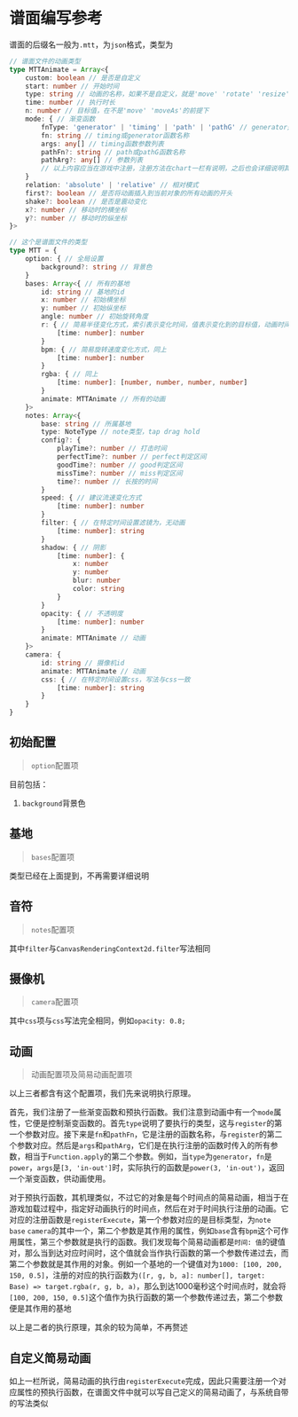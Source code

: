 # 谱面编写参考

谱面的后缀名一般为`.mtt`，为`json`格式，类型为

```ts
// 谱面文件的动画类型
type MTTAnimate = Array<{
    custom: boolean // 是否是自定义
    start: number // 开始时间
    type: string // 动画的名称，如果不是自定义，就是'move' 'rotate' 'resize' 'moveAs' 'shake'的其中一个，如果是，一般就是属性名
    time: number // 执行时长
    n: number // 目标值，在不是'move' 'moveAs'的前提下
    mode: { // 渐变函数
        fnType: 'generator' | 'timing' | 'path' | 'pathG' // generator是timing生成函数，pathG是路径生成函数
        fn: string // timing或generator函数名称
        args: any[] // timing函数参数列表
        pathFn?: string // path或pathG函数名称
        pathArg?: any[] // 参数列表
        // 以上内容应当在游戏中注册，注册方法在chart一栏有说明，之后也会详细说明其运作机理
    }
    relation: 'absolute' | 'relative' // 相对模式
    first?: boolean // 是否将动画插入到当前对象的所有动画的开头
    shake?: boolean // 是否是震动变化
    x?: number // 移动时的横坐标
    y?: number // 移动时的纵坐标
}>

// 这个是谱面文件的类型
type MTT = {
    option: { // 全局设置
        background?: string // 背景色
    }
    bases: Array<{ // 所有的基地
        id: string // 基地的id
        x: number // 初始横坐标
        y: number // 初始纵坐标
        angle: number // 初始旋转角度
        r: { // 简易半径变化方式，索引表示变化时间，值表示变化到的目标值，动画时间1帧
            [time: number]: number
        } 
        bpm: { // 简易旋转速度变化方式，同上
            [time: number]: number
        }
        rgba: { // 同上
            [time: number]: [number, number, number, number]
        }
        animate: MTTAnimate // 所有的动画
    }>
    notes: Array<{
        base: string // 所属基地
        type: NoteType // note类型，tap drag hold
        config?: {
            playTime?: number // 打击时间
            perfectTime?: number // perfect判定区间
            goodTime?: number // good判定区间
            missTime?: number // miss判定区间
            time?: number // 长按的时间
        }
        speed: { // 建议流速变化方式
            [time: number]: number
        }
        filter: { // 在特定时间设置滤镜为，无动画
            [time: number]: string
        }
        shadow: { // 阴影
            [time: number]: {
                x: number
                y: number
                blur: number
                color: string
            }
        }
        opacity: { // 不透明度
            [time: number]: number
        }
        animate: MTTAnimate // 动画
    }>
    camera: {
        id: string // 摄像机id
        animate: MTTAnimate // 动画
        css: { // 在特定时间设置css，写法与css一致
            [time: number]: string
        }
    }
}
```

## 初始配置

> `option`配置项

目前包括：

1. `background`背景色

## 基地

> `bases`配置项

类型已经在上面提到，不再需要详细说明

## 音符

> `notes`配置项

其中`filter`与`CanvasRenderingContext2d.filter`写法相同

## 摄像机

> `camera`配置项

其中`css`项与`css`写法完全相同，例如`opacity: 0.8;`

## 动画

> 动画配置项及简易动画配置项

以上三者都含有这个配置项，我们先来说明执行原理。

首先，我们注册了一些渐变函数和预执行函数。我们注意到动画中有一个`mode`属性，它便是控制渐变函数的。首先`type`说明了要执行的类型，这与`register`的第一个参数对应。接下来是`fn`和`pathFn`，它是注册的函数名称，与`register`的第二个参数对应。然后是`args`和`pathArg`，它们是在执行注册的函数时传入的所有参数，相当于`Function.apply`的第二个参数。例如，当`type`为`generator`，`fn`是`power`，`args`是`[3, 'in-out']`时，实际执行的函数是`power(3, 'in-out')`，返回一个渐变函数，供动画使用。

对于预执行函数，其机理类似，不过它的对象是每个时间点的简易动画，相当于在游戏加载过程中，指定好动画执行的时间点，然后在对于时间执行注册的动画。它对应的注册函数是`registerExecute`，第一个参数对应的是目标类型，为`note` `base` `camera`的其中一个，第二个参数是其作用的属性，例如`base`含有`bpm`这个可作用属性，第三个参数就是执行的函数。我们发现每个简易动画都是`时间: 值`的键值对，那么当到达对应时间时，这个值就会当作执行函数的第一个参数传递过去，而第二个参数就是其作用的对象。例如一个基地的一个键值对为`1000: [100, 200, 150, 0.5]`，注册的对应的执行函数为`([r, g, b, a]: number[], target: Base) => target.rgba(r, g, b, a)`，那么到达1000毫秒这个时间点时，就会将`[100, 200, 150, 0.5]`这个值作为执行函数的第一个参数传递过去，第二个参数便是其作用的基地

以上是二者的执行原理，其余的较为简单，不再赘述

## 自定义简易动画

如上一栏所说，简易动画的执行由`registerExecute`完成，因此只需要注册一个对应属性的预执行函数，在谱面文件中就可以写自己定义的简易动画了，与系统自带的写法类似